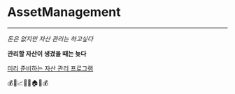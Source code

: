# AssetManagement
****

*돈은 없지만 자산 관리는 하고싶다*

**관리할 자산이 생겼을 때는 늦다**

<u>미리 준비하는 자산 관리 프로그램</u>

💰📁📈📃🍀🏠🏢💰
